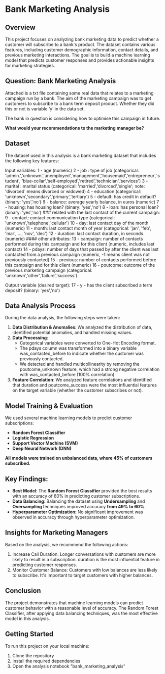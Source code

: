 # Bank Marketing Analysis

## Overview
This project focuses on analyzing bank marketing data to predict whether a customer will subscribe to a bank's product. The dataset contains various features, including customer demographic information, contact details, and previous marketing interactions. The goal is to build a machine learning model that predicts customer responses and provides actionable insights for marketing strategies.

## Question: Bank Marketing Analysis
Attached is a txt file containing some real data that relates to a marketing campaign run by
a bank. The aim of the marketing campaign was to get customers to subscribe to a bank
term deposit product. Whether they did this or not is variable ‘y’ in the data set.

The bank in question is considering how to optimise this campaign in future.

**What would your recommendations to the marketing manager be?**

## Dataset
The dataset used in this analysis is a bank marketing dataset that includes the following key features:

Input variables: 1 - age (numeric) 2 - job : type of job (categorical: 'admin.','unknown','unemployed','management','housemaid','entrepreneur','student', 'blue-collar','self-employed','retired','technician','services') 3 - marital : marital status (categorical: 'married','divorced','single'; note: 'divorced' means divorced or widowed) 4 - education (categorical: 'unknown','secondary','primary','tertiary') 5 - default: has credit in default? (binary: 'yes','no') 6 - balance: average yearly balance, in euros (numeric) 7 - housing: has housing loan? (binary: 'yes','no') 8 - loan: has personal loan? (binary: 'yes','no') ### related with the last contact of the current campaign: 9 - contact: contact communication type (categorical: 'unknown','telephone','cellular') 10 - day: last contact day of the month (numeric) 11 - month: last contact month of year (categorical: 'jan', 'feb', 'mar', ..., 'nov', 'dec') 12 - duration: last contact duration, in seconds (numeric) #### other attributes: 13 - campaign: number of contacts performed during this campaign and for this client (numeric, includes last contact) 14 - pdays: number of days that passed by after the client was last contacted from a previous campaign (numeric, -1 means client was not previously contacted) 15 - previous: number of contacts performed before this campaign and for this client (numeric) 16 - poutcome: outcome of the previous marketing campaign (categorical: 'unknown','other','failure','success')

Output variable (desired target): 17 - y - has the client subscribed a term deposit? (binary: 'yes','no')

## Data Analysis Process
During the data analysis, the following steps were taken:
1. **Data Distribution & Anomalies**: We analyzed the distribution of data, identified potential anomalies, and handled missing values.
2. **Data Processing**:
   - Categorical variables were converted to One-Hot Encoding format.
   - The pdays column was transformed into a binary variable was_contacted_before to indicate whether the customer was previously contacted.
   - We detected and handled multicollinearity by removing the poutcome_unknown feature, which had a strong negative correlation with was_contacted_before (100% correlation).
3. **Feature Correlation**: We analyzed feature correlations and identified that duration and poutcome_success were the most influential features on the target variable (whether the customer subscribes or not).

## Model Training & Evaluation
We used several machine learning models to predict customer subscriptions:
- **Random Forest Classifier**
- **Logistic Regression**
- **Support Vector Machine (SVM)**
- **Deep Neural Network (DNN)**

**All models were trained on unbalanced data, where 45% of customers subscribed.**

## Key Findings:
- **Best Model**: The **Random Forest Classifier** provided the best results with an accuracy of 60% in predicting customer subscriptions.
- **Data Balancing**: Balancing the dataset using **Undersampling** and **Oversampling** techniques improved accuracy **from 49% to 60%**.
- **Hyperparameter Optimization**: No significant improvement was observed in accuracy through hyperparameter optimization.

## Insights for Marketing Managers
Based on the analysis, we recommend the following actions:
1. Increase Call Duration: Longer conversations with customers are more likely to result in a subscription. duration is the most influential feature in predicting customer responses.
2. Monitor Customer Balance: Customers with low balances are less likely to subscribe. It's important to target customers with higher balances.

## Conclusion
The project demonstrates that machine learning models can predict customer behavior with a reasonable level of accuracy. The Random Forest Classifier, after applying data balancing techniques, was the most effective model in this analysis.

## Getting Started
To run this project on your local machine:
1. Clone the repository
2. Install the required dependencies
3. Open the analysis notebook "bank_marketing_analysis"